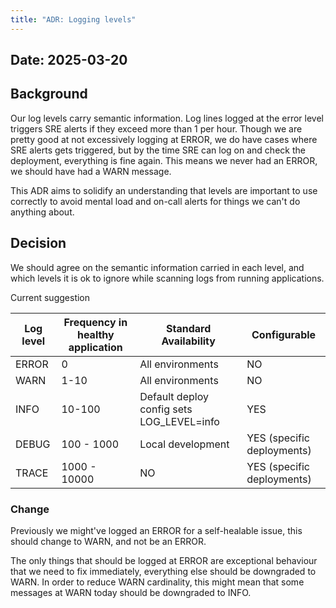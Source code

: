 ```yaml
---
title: "ADR: Logging levels"
---
```

## Date: 2025-03-20

## Background

Our log levels carry semantic information. 
Log lines logged at the error level triggers SRE alerts if they exceed more than 1 per hour. Though we are pretty good at not excessively logging at ERROR, we do have cases where SRE alerts gets triggered, but by the time SRE can log on and check the deployment, everything is fine again. This means we never had an ERROR, we should have had a WARN message.

This ADR aims to solidify an understanding that levels are important to use correctly to avoid mental load and on-call alerts for things we can't do anything about.

## Decision

We should agree on the semantic information carried in each level, and which levels it is ok to ignore while scanning logs from running applications.

Current suggestion

| Log level | Frequency in healthy application | Standard Availability                     | Configurable                |   
|-----------|----------------------------------|-------------------------------------------|-----------------------------|
| ERROR     | 0                                | All environments                          | NO                          |
| WARN      | 1-10                             | All environments                          | NO                          |
| INFO      | 10-100                           | Default deploy config sets LOG_LEVEL=info | YES                         |
| DEBUG     | 100 - 1000                       | Local development                         | YES (specific deployments)  |
| TRACE     | 1000 - 10000                     | NO                                        | YES (specific deployments)  |




### Change

Previously we might've logged an ERROR for a self-healable issue, this should change to WARN, and not be an ERROR.

The only things that should be logged at ERROR are exceptional behaviour that we need to fix immediately, 
everything else should be downgraded to WARN. In order to reduce WARN cardinality, this might mean that some messages at WARN today should be downgraded to INFO.
